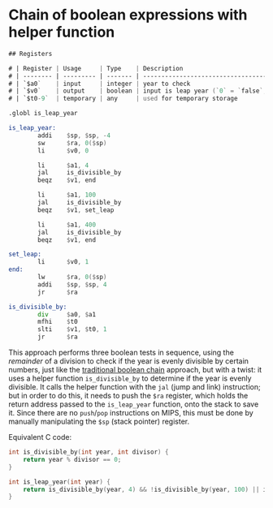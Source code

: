 # Chain of boolean expressions with helper function

```asm
## Registers

# | Register | Usage     | Type    | Description                                      |
# | -------- | --------- | ------- | ------------------------------------------------ |
# | `$a0`    | input     | integer | year to check                                    |
# | `$v0`    | output    | boolean | input is leap year (`0` = `false`, `1` = `true`) |
# | `$t0-9`  | temporary | any     | used for temporary storage                       |

.globl is_leap_year

is_leap_year:
        addi    $sp, $sp, -4
        sw      $ra, 0($sp)
        li      $v0, 0

        li      $a1, 4
        jal     is_divisible_by
        beqz    $v1, end

        li      $a1, 100
        jal     is_divisible_by
        beqz    $v1, set_leap

        li      $a1, 400
        jal     is_divisible_by
        beqz    $v1, end

set_leap:
        li      $v0, 1
end:
        lw      $ra, 0($sp)
        addi    $sp, $sp, 4
        jr      $ra

is_divisible_by:
        div     $a0, $a1
        mfhi    $t0
        slti    $v1, $t0, 1
        jr      $ra
```

This approach performs three boolean tests in sequence, using the _remainder_ of a division to check if the year is evenly divisible by certain numbers,
just like the [traditional boolean chain][approach-boolean-chain] approach, but with a twist: it uses a helper function `is_divisible_by` to determine if the year is evenly divisible.
It calls the helper function with the `jal` (jump and link) instruction; but in order to do this, it needs to push the `$ra` register, which holds the return
address passed to the `is_leap_year` function, onto the stack to save it. Since there are no `push`/`pop` instructions on MIPS, this must be done by manually
manipulating the `$sp` (stack pointer) register.

Equivalent C code:

```c
int is_divisible_by(int year, int divisor) {
    return year % divisor == 0;
}

int is_leap_year(int year) {
    return is_divisible_by(year, 4) && !is_divisible_by(year, 100) || is_divisible_by(year, 400);
}
```

[approach-boolean-chain]: https://exercism.org/tracks/mips/exercises/leap/approaches/boolean-chain
